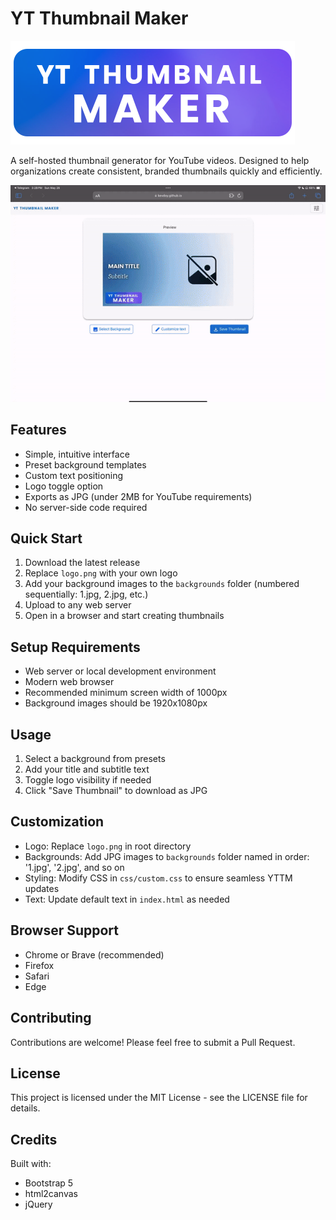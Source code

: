 # YT Thumbnail Maker

![logo](https://raw.githubusercontent.com/KevDoy/ytThumbnailMaker/main/logo.png "YT Thumbnail Maker logo")

A self-hosted thumbnail generator for YouTube videos. Designed to help organizations create consistent, branded thumbnails quickly and efficiently.

![screenshot](https://github.com/KevDoy/ytThumbnailMaker/blob/main/_screenshots/preview.gif?raw=true "YT Thumbnail Maker Preview")

## Features
- Simple, intuitive interface
- Preset background templates
- Custom text positioning
- Logo toggle option
- Exports as JPG (under 2MB for YouTube requirements)
- No server-side code required

## Quick Start
1. Download the latest release
2. Replace `logo.png` with your own logo
3. Add your background images to the `backgrounds` folder (numbered sequentially: 1.jpg, 2.jpg, etc.)
4. Upload to any web server
5. Open in a browser and start creating thumbnails

## Setup Requirements
- Web server or local development environment
- Modern web browser
- Recommended minimum screen width of 1000px
- Background images should be 1920x1080px

## Usage
1. Select a background from presets
2. Add your title and subtitle text
3. Toggle logo visibility if needed
4. Click "Save Thumbnail" to download as JPG

## Customization
- Logo: Replace `logo.png` in root directory
- Backgrounds: Add JPG images to `backgrounds` folder named in order: '1.jpg', '2.jpg', and so on
- Styling: Modify CSS in `css/custom.css` to ensure seamless YTTM updates
- Text: Update default text in `index.html` as needed

## Browser Support
- Chrome or Brave (recommended)
- Firefox
- Safari
- Edge

## Contributing
Contributions are welcome! Please feel free to submit a Pull Request.

## License
This project is licensed under the MIT License - see the LICENSE file for details.

## Credits
Built with:
- Bootstrap 5
- html2canvas
- jQuery
